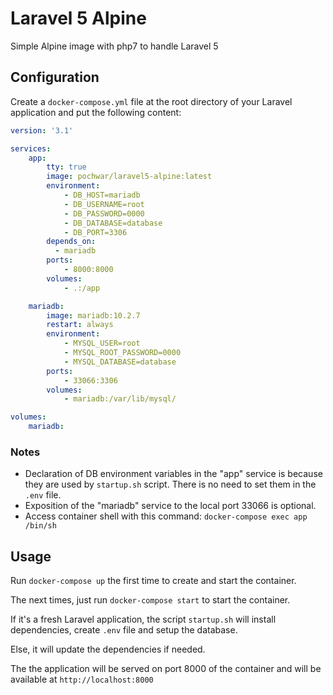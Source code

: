 # Laravel 5 Alpine

Simple Alpine image with php7 to handle Laravel 5

## Configuration

Create a `docker-compose.yml` file at the root directory of your Laravel application and put the following content:

```yaml
version: '3.1'

services:
    app:
        tty: true
        image: pochwar/laravel5-alpine:latest
        environment:
            - DB_HOST=mariadb
            - DB_USERNAME=root
            - DB_PASSWORD=0000
            - DB_DATABASE=database
            - DB_PORT=3306
        depends_on:
          - mariadb
        ports:
            - 8000:8000
        volumes:
            - .:/app

    mariadb:
        image: mariadb:10.2.7
        restart: always
        environment:
            - MYSQL_USER=root
            - MYSQL_ROOT_PASSWORD=0000
            - MYSQL_DATABASE=database
        ports:
            - 33066:3306
        volumes:
            - mariadb:/var/lib/mysql/

volumes:
    mariadb:
```

### Notes
- Declaration of DB environment variables in the "app" service is because they are used by `startup.sh` script. There is no need to set them in the `.env` file.
- Exposition of the "mariadb" service to the local port 33066 is optional.
- Access container shell with this command: `docker-compose exec app /bin/sh` 

## Usage
Run `docker-compose up` the first time to create and start the container.

The next times, just run `docker-compose start` to start the container.

If it's a fresh Laravel application, the script `startup.sh` will install dependencies, create `.env` file and setup the database.

Else, it will update the dependencies if needed.

The the application will be served on port 8000 of the container and will be available at `http://localhost:8000`